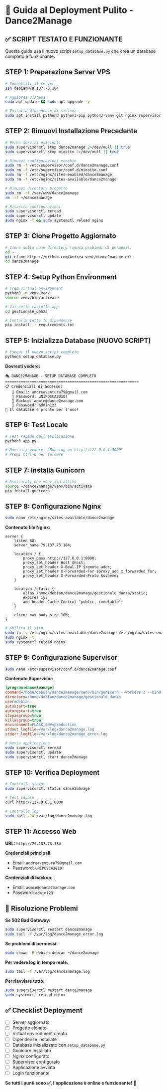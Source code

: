 # 🚀 Guida al Deployment Pulito - Dance2Manage

## ✅ SCRIPT TESTATO E FUNZIONANTE

Questa guida usa il nuovo script `setup_database.py` che crea un database completo e funzionante.

## STEP 1: Preparazione Server VPS

```bash
# Connettiti al server
ssh debian@79.137.73.184

# Aggiorna sistema
sudo apt update && sudo apt upgrade -y

# Installa dipendenze di sistema
sudo apt install python3 python3-pip python3-venv git nginx supervisor sqlite3 -y
```

## STEP 2: Rimuovi Installazione Precedente

```bash
# Ferma servizi esistenti
sudo supervisorctl stop dance2manage 2>/dev/null || true
sudo supervisorctl stop miosito 2>/dev/null || true

# Rimuovi configurazioni vecchie
sudo rm -f /etc/supervisor/conf.d/dance2manage.conf
sudo rm -f /etc/supervisor/conf.d/miosito.conf
sudo rm -f /etc/nginx/sites-enabled/dance2manage
sudo rm -f /etc/nginx/sites-available/dance2manage

# Rimuovi directory progetto
sudo rm -rf /var/www/dance2manage
rm -rf ~/dance2manage

# Ricarica configurazioni
sudo supervisorctl reread
sudo supervisorctl update
sudo nginx -t && sudo systemctl reload nginx
```

## STEP 3: Clone Progetto Aggiornato

```bash
# Clona nella home directory (senza problemi di permessi)
cd ~
git clone https://github.com/Andrea-vent/dance2manage.git
cd dance2manage
```

## STEP 4: Setup Python Environment

```bash
# Crea virtual environment
python3 -m venv venv
source venv/bin/activate

# Vai nella cartella app
cd gestionale_danza

# Installa tutte le dipendenze
pip install -r requirements.txt
```

## STEP 5: Inizializza Database (NUOVO SCRIPT)

```bash
# Esegui il nuovo script completo
python3 setup_database.py
```

**Dovresti vedere:**
```
🎭 DANCE2MANAGE - SETUP DATABASE COMPLETO
============================================================
📋 Credenziali di accesso:
   📧 Email: andreaventura79@gmail.com
   🔐 Password: uNIPOSCA2010!
   📧 Backup: admin@dance2manage.com
   🔐 Password: admin123
🚀 Il database è pronto per l'uso!
```

## STEP 6: Test Locale

```bash
# Test rapido dell'applicazione
python3 app.py

# Dovresti vedere: "Running on http://127.0.0.1:5000"
# Premi Ctrl+C per fermare
```

## STEP 7: Installa Gunicorn

```bash
# Assicurati che venv sia attivo
source ~/dance2manage/venv/bin/activate
pip install gunicorn
```

## STEP 8: Configurazione Nginx

```bash
sudo nano /etc/nginx/sites-available/dance2manage
```

**Contenuto file Nginx:**
```nginx
server {
    listen 80;
    server_name 79.137.73.184;

    location / {
        proxy_pass http://127.0.0.1:8000;
        proxy_set_header Host $host;
        proxy_set_header X-Real-IP $remote_addr;
        proxy_set_header X-Forwarded-For $proxy_add_x_forwarded_for;
        proxy_set_header X-Forwarded-Proto $scheme;
    }

    location /static {
        alias /home/debian/dance2manage/gestionale_danza/static;
        expires 1y;
        add_header Cache-Control "public, immutable";
    }
    
    client_max_body_size 10M;
}
```

```bash
# Abilita il sito
sudo ln -s /etc/nginx/sites-available/dance2manage /etc/nginx/sites-enabled/
sudo nginx -t
sudo systemctl reload nginx
```

## STEP 9: Configurazione Supervisor

```bash
sudo nano /etc/supervisor/conf.d/dance2manage.conf
```

**Contenuto Supervisor:**
```ini
[program:dance2manage]
command=/home/debian/dance2manage/venv/bin/gunicorn --workers 3 --bind 127.0.0.1:8000 app:app
directory=/home/debian/dance2manage/gestionale_danza
user=debian
autostart=true
autorestart=true
stopasgroup=true
killasgroup=true
environment=FLASK_ENV=production
stdout_logfile=/var/log/dance2manage.log
stderr_logfile=/var/log/dance2manage_error.log
```

```bash
# Avvia applicazione
sudo supervisorctl reread
sudo supervisorctl update
sudo supervisorctl start dance2manage
```

## STEP 10: Verifica Deployment

```bash
# Controlla status
sudo supervisorctl status dance2manage

# Test locale
curl http://127.0.0.1:8000

# Controlla log
sudo tail -20 /var/log/dance2manage.log
```

## STEP 11: Accesso Web

**URL:** `http://79.137.73.184`

**Credenziali principali:**
- Email: `andreaventura79@gmail.com`
- Password: `uNIPOSCA2010!`

**Credenziali di backup:**
- Email: `admin@dance2manage.com`
- Password: `admin123`

## 🔧 Risoluzione Problemi

**Se 502 Bad Gateway:**
```bash
sudo supervisorctl restart dance2manage
sudo tail -f /var/log/dance2manage_error.log
```

**Se problemi di permessi:**
```bash
sudo chown -R debian:debian ~/dance2manage
```

**Per vedere log in tempo reale:**
```bash
sudo tail -f /var/log/dance2manage.log
```

**Per riavviare tutto:**
```bash
sudo supervisorctl restart dance2manage
sudo systemctl reload nginx
```

## ✅ Checklist Deployment

- [ ] Server aggiornato
- [ ] Progetto clonato
- [ ] Virtual environment creato
- [ ] Dipendenze installate
- [ ] Database inizializzato con `setup_database.py`
- [ ] Gunicorn installato
- [ ] Nginx configurato
- [ ] Supervisor configurato
- [ ] Applicazione avviata
- [ ] Login funzionante

**Se tutti i punti sono ✅, l'applicazione è online e funzionante!** 🎉